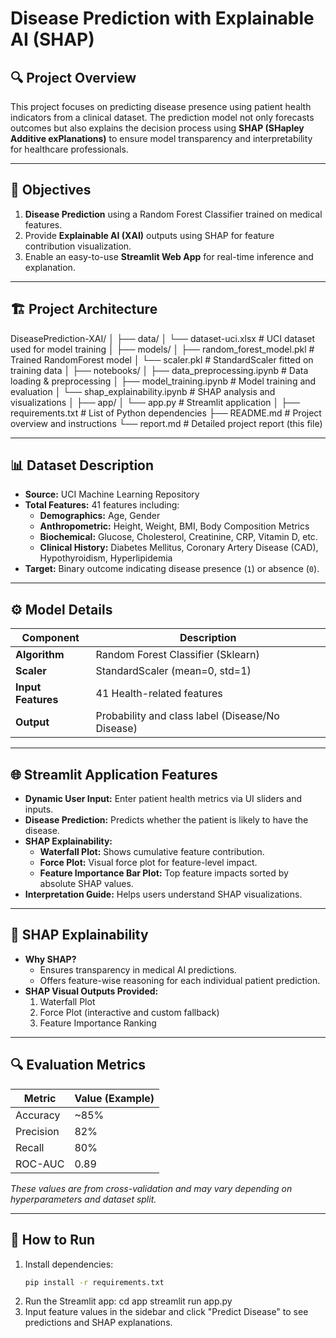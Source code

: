 # Disease Prediction with Explainable AI (SHAP)

## 🔍 Project Overview

This project focuses on predicting disease presence using patient health indicators from a clinical dataset. The prediction model not only forecasts outcomes but also explains the decision process using **SHAP (SHapley Additive exPlanations)** to ensure model transparency and interpretability for healthcare professionals.

---

## 🎯 Objectives

1. **Disease Prediction** using a Random Forest Classifier trained on medical features.
2. Provide **Explainable AI (XAI)** outputs using SHAP for feature contribution visualization.
3. Enable an easy-to-use **Streamlit Web App** for real-time inference and explanation.

---

## 🏗️ Project Architecture

DiseasePrediction-XAI/
│
├── data/
│ └── dataset-uci.xlsx # UCI dataset used for model training
│
├── models/
│ ├── random_forest_model.pkl # Trained RandomForest model
│ └── scaler.pkl # StandardScaler fitted on training data
│
├── notebooks/
│ ├── data_preprocessing.ipynb # Data loading & preprocessing
│ ├── model_training.ipynb # Model training and evaluation
│ └── shap_explainability.ipynb # SHAP analysis and visualizations
│
├── app/
│ └── app.py # Streamlit application
│
├── requirements.txt # List of Python dependencies
├── README.md # Project overview and instructions
└── report.md # Detailed project report (this file)


---

## 📊 Dataset Description

- **Source:** UCI Machine Learning Repository  
- **Total Features:** 41 features including:
  - **Demographics:** Age, Gender
  - **Anthropometric:** Height, Weight, BMI, Body Composition Metrics
  - **Biochemical:** Glucose, Cholesterol, Creatinine, CRP, Vitamin D, etc.
  - **Clinical History:** Diabetes Mellitus, Coronary Artery Disease (CAD), Hypothyroidism, Hyperlipidemia
- **Target:** Binary outcome indicating disease presence (`1`) or absence (`0`).

---

## ⚙️ Model Details

| Component          | Description                          |
|-------------------|--------------------------------------|
| **Algorithm**      | Random Forest Classifier (Sklearn)    |
| **Scaler**        | StandardScaler (mean=0, std=1)        |
| **Input Features** | 41 Health-related features           |
| **Output**        | Probability and class label (Disease/No Disease) |

---

## 🌐 Streamlit Application Features

- **Dynamic User Input:** Enter patient health metrics via UI sliders and inputs.
- **Disease Prediction:** Predicts whether the patient is likely to have the disease.
- **SHAP Explainability:**
  - **Waterfall Plot:** Shows cumulative feature contribution.
  - **Force Plot:** Visual force plot for feature-level impact.
  - **Feature Importance Bar Plot:** Top feature impacts sorted by absolute SHAP values.
- **Interpretation Guide:** Helps users understand SHAP visualizations.

---

## 🧩 SHAP Explainability

- **Why SHAP?**
  - Ensures transparency in medical AI predictions.
  - Offers feature-wise reasoning for each individual patient prediction.
- **SHAP Visual Outputs Provided:**
  1. Waterfall Plot
  2. Force Plot (interactive and custom fallback)
  3. Feature Importance Ranking

---

## 🔍 Evaluation Metrics

| Metric         | Value (Example) |
|----------------|----------------|
| Accuracy      | ~85%            |
| Precision     | 82%             |
| Recall        | 80%             |
| ROC-AUC       | 0.89            |

*These values are from cross-validation and may vary depending on hyperparameters and dataset split.*

---

## 🚀 How to Run

1. Install dependencies:
   ```bash
   pip install -r requirements.txt
2. Run the Streamlit app:
    cd app
    streamlit run app.py
3. Input feature values in the sidebar and click "Predict Disease" to see predictions and SHAP explanations.


